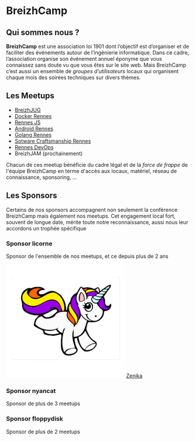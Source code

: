 # BreizhCamp

## Qui sommes nous ?
**BreizhCamp** est une association loi 1901 dont l’objectif est d’organiser et de faciliter des événements autour de l’ingénierie informatique. Dans ce cadre, l’association organise son événement annuel éponyme que vous connaissez sans doute vu que vous êtes sur le site web. Mais BreizhCamp c’est aussi un ensemble de _groupes d’utilisateurs_ locaux qui organisent chaque mois des soirées techniques sur divers thèmes.

## Les Meetups

* [BreizhJUG](http://www.breizhjug.org/#/home)
* [Docker Rennes](https://www.meetup.com/fr-FR/Docker-Rennes/)
* [Rennes JS](http://rennesjs.org/)
* [Android Rennes](https://www.meetup.com/fr-FR/AndroidRennes/)
* [Golang Rennes](https://www.meetup.com/fr-FR/Golang-Rennes/)
* [Sotware Craftsmanship Rennes](https://www.meetup.com/fr-FR/Software-Craftsmanship-Rennes/)
* [Rennes DevOps](http://rennesdevops.fr/)
* BreizhJAM (prochainement)

Chacun de ces meetup bénéficie du cadre légal et de la _force de frappe_ de l'équipe BreizhCamp en terme d'accès aux locaux, matériel, réseau de connaissance, sponsoring, ...

## Les Sponsors

Certains de nos sponsors accompagnent non seulement la conférence BreizhCamp mais également nos meetups. Cet engagement local fort, souvent de longue date, mérite toute notre reconnaissance, aussi nous leur accordons un trophée spécifique

### Sponsor licorne
Sponsor de l'ensemble de nos meetups, et ce depuis plus de 2 ans
![Licorne](licorne.png)
[Zenika](https://www.zenika.com/)

### Sponsor nyancat
Sponsor de plus de 3 meetups

### Sponsor floppydisk
Sponsor de plus de 2 meetups


